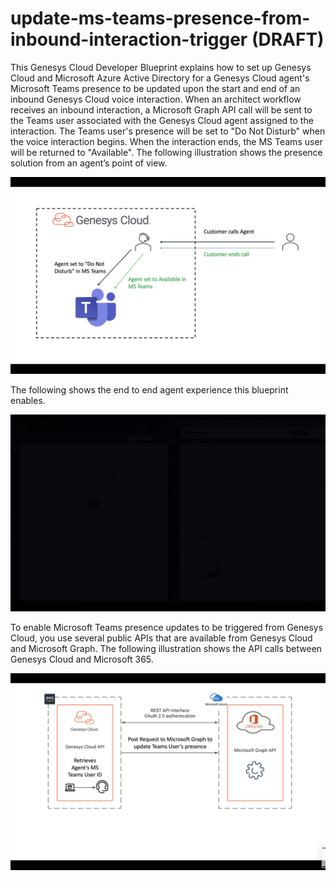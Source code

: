 # update-ms-teams-presence-from-inbound-interaction-trigger (DRAFT)
This Genesys Cloud Developer Blueprint explains how to set up Genesys Cloud and Microsoft Azure Active Directory for a Genesys Cloud agent's Microsoft Teams presence to be updated upon the start and end of an inbound Genesys Cloud voice interaction. When an architect workflow receives an inbound interaction, a Microsoft Graph API call will be sent to the Teams user associated with the Genesys Cloud agent assigned to the interaction.  The Teams user's presence will be set to "Do Not Disturb" when the voice interaction begins.  When the interaction ends, the MS Teams user will be returned to "Available".
The following illustration shows the presence solution from an agent’s point of view.

![Microsoft Teams agent view](blueprint/images/msteams-workflow.png "Microsoft Teams Presence update from an agent's point of view")

The following shows the end to end agent experience this blueprint enables.

![Overview](blueprint/images/MSTeamsGCPresenceSyncBlueprint.gif "Overview")

To enable Microsoft Teams presence updates to be triggered from Genesys Cloud, you use several public APIs that are available from Genesys Cloud and Microsoft Graph. The following illustration shows the API calls between Genesys Cloud and Microsoft 365.

![Microsoft Teams integration](blueprint/images/microsoft-teams-architect.png "The API calls between Genesys Cloud and Microsoft Graph API")
